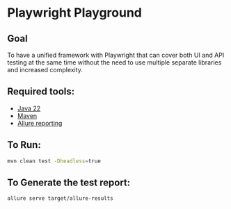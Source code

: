 # Playwright Playground

## Goal
To have a unified framework with Playwright that can cover both UI and API testing at the
same time without the need to use multiple separate libraries and
increased complexity.

## Required tools:
- [Java 22](https://www.oracle.com/java/technologies/downloads/)
- [Maven](https://maven.apache.org/)
- [Allure reporting](https://allurereport.org/)

## To Run:
```bash
mvn clean test -Dheadless=true
```

## To Generate the test report:
```bash
allure serve target/allure-results
```
